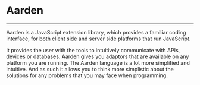 # Aarden
--------
<p>Aarden is a JavaScript extension library, which provides a familiar coding interface, for both client side and server side platforms that run JavaScript.<p>
<p>It provides the user with the tools to intuitively communicate with APIs, devices or databases. Aarden gives you adaptors that are available on any platform you are running. The Aarden language is a lot more simplified and intuitive. And as such it allows you to think more simplistic about the solutions for any problems that you may face when programming.<p>
